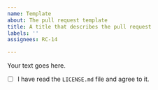 ```yaml
---
name: Template
about: The pull request template
title: A title that describes the pull request
labels: ''
assignees: RC-14

---
```


Your text goes here.

- [ ] I have read the `LICENSE.md` file and agree to it.
